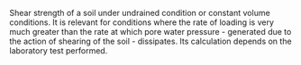 Shear strength of a soil under undrained condition or constant volume conditions. It is relevant for conditions where the rate of loading is very much greater than the rate at which pore water pressure - generated due to the action of shearing of the soil - dissipates.  Its calculation depends on the laboratory test performed.
